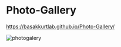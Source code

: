 
# Photo-Gallery
https://basakkurtlab.github.io/Photo-Gallery/





![photogalery](https://user-images.githubusercontent.com/79793959/140030141-abb01bfe-ada9-49d9-9d44-9349485206c3.png)
